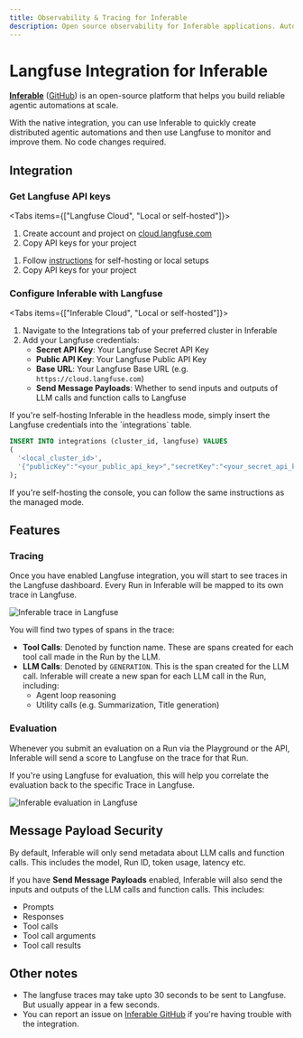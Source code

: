 ```yaml
---
title: Observability & Tracing for Inferable
description: Open source observability for Inferable applications. Automatically capture detailed traces and metrics for every request.
---
```


# Langfuse Integration for Inferable

[**Inferable**](https://www.inferable.ai) ([GitHub](https://github.com/inferablehq/inferable)) is an open-source platform that helps you build reliable agentic automations at scale.

With the native integration, you can use Inferable to quickly create distributed agentic automations and then use Langfuse to monitor and improve them. No code changes required.

## Integration

<Steps>

### Get Langfuse API keys

<Tabs items={["Langfuse Cloud", "Local or self-hosted"]}>
<Tab>

1. Create account and project on [cloud.langfuse.com](https://cloud.langfuse.com/auth/sign-up)
2. Copy API keys for your project

</Tab>
<Tab>

1. Follow [instructions](/docs/get-started/) for self-hosting or local setups
2. Copy API keys for your project

</Tab>
</Tabs>

### Configure Inferable with Langfuse

<Tabs items={["Inferable Cloud", "Local or self-hosted"]}>
<Tab>

1. Navigate to the Integrations tab of your preferred cluster in Inferable
2. Add your Langfuse credentials:
   - **Secret API Key**: Your Langfuse Secret API Key
   - **Public API Key**: Your Langfuse Public API Key
   - **Base URL**: Your Langfuse Base URL (e.g. `https://cloud.langfuse.com`)
   - **Send Message Payloads**: Whether to send inputs and outputs of LLM calls and function calls to Langfuse
     </Tab>

<Tab>
If you're self-hosting Inferable in the headless mode, simply insert the Langfuse credentials into the `integrations` table.

```sql
INSERT INTO integrations (cluster_id, langfuse) VALUES
(
  '<local_cluster_id>',
  '{"publicKey":"<your_public_api_key>","secretKey":"<your_secret_api_key>","baseUrl":"<your_langfuse_base_url>","sendMessagePayloads":false}'
);
```

If you're self-hosting the console, you can follow the same instructions as the managed mode.
</Tab>
</Tabs>

</Steps>

## Features

### Tracing

Once you have enabled Langfuse integration, you will start to see traces in the Langfuse dashboard. Every Run in Inferable will be mapped to its own trace in Langfuse.

![Inferable trace in Langfuse](/images/docs/inferable-langfuse-trace.png)

You will find two types of spans in the trace:

- **Tool Calls**: Denoted by function name. These are spans created for each tool call made in the Run by the LLM.
- **LLM Calls**: Denoted by `GENERATION`. This is the span created for the LLM call. Inferable will create a new span for each LLM call in the Run, including:
  - Agent loop reasoning
  - Utility calls (e.g. Summarization, Title generation)

### Evaluation

Whenever you submit an evaluation on a Run via the Playground or the API, Inferable will send a score to Langfuse on the trace for that Run.

If you're using Langfuse for evaluation, this will help you correlate the evaluation back to the specific Trace in Langfuse.

![Inferable evaluation in Langfuse](/images/docs/inferable-langfuse-eval.png)

## Message Payload Security

By default, Inferable will only send metadata about LLM calls and function calls. This includes the model, Run ID, token usage, latency etc.

If you have **Send Message Payloads** enabled, Inferable will also send the inputs and outputs of the LLM calls and function calls. This includes:

- Prompts
- Responses
- Tool calls
- Tool call arguments
- Tool call results

## Other notes

- The langfuse traces may take upto 30 seconds to be sent to Langfuse. But usually appear in a few seconds.
- You can report an issue on [Inferable GitHub](https://github.com/inferablehq/inferable/issues) if you're having trouble with the integration.
